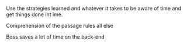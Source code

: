Use the strategies learned and whatever it takes to be aware of time and get things done int ime.

Comprehension of the passage rules all else

Boss saves a lot of time on the back-end